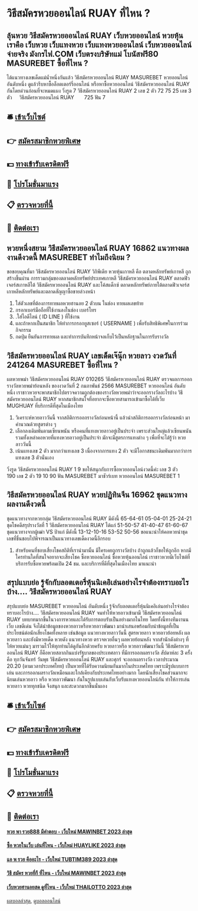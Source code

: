 # วิธีสมัครหวยออนไลน์ RUAY ที่ไหน ?
## ลุ้นหวย วิธีสมัครหวยออนไลน์ RUAY เว็บหวยออนไลน์ หวยหุ้น เราคือ เว็บหวย เว็บแทงหวย เว็บแทงหวยออนไลน์ เว็บหวย​ออนไลน์จ่ายจริง มังกรไฟ.COM เว็บตรงบริษัทแม่ โบนัสฟรี80 MASUREBET ซื้อที่ไหน ?
ได้แนวทางเลขเด็ดแม่น้ำหนึ่งกันแล้ว วิธีสมัครหวยออนไลน์ RUAY MASUREBET หวยออนไลน์ อันดับหนึ่ง ดูแล้วรีบหาซื้อล็อตเตอร์รี่ออนไลน์ หรือหาซื้อหวยออนไลน์ วิธีสมัครหวยออนไลน์ RUAY กันโดยด่วนก่อนที่จะหมดแผง
วิ่งรูด 7 วิธีสมัครหวยออนไลน์ RUAY 2
เลข 2 ตัว 72 75 25
เลข 3 ตัว     วิธีสมัครหวยออนไลน์ RUAY       725
ฟัน 7

## 🛎 [เข้าเว็บไซต์](https://bit.ly/3BG5bNw)
## 👉 [สมัครสมาชิกหวยพิเศษ](https://bit.ly/3BG5bNw)
## 💵 [ทางเข้ารับเครดิตฟรี](https://bit.ly/3C3mvgS)
## 👑 [โปรโมชั่นมาแรง](https://bit.ly/3C3mvgS)
## 📋 [ตรวจหวยที่นี้](https://bit.ly/3C3mvgS)
## 📱 [ติดต่อเรา](https://bit.ly/3C3mvgS)

## หวยหนึ่งสยาม วิธีสมัครหวยออนไลน์ RUAY 16862 แนวทางผลงานดีงวดนี้ MASUREBET ทำไมถึงนิยม ?
ขอขอบคุณที่มา วิธีสมัครหวยออนไลน์ RUAY วิกิพีเดีย
หวยหุ้นเกาหลี คือ ตลาดหลักทรัพย์เกาหลี ถูกสร้างขึ้นผ่าน การรวมกลุ่มของตลาดหลักทรัพย์ประเทศเกาหลี วิธีสมัครหวยออนไลน์ RUAY ตลาดฟิวเจอร์สเกาหลีใต้ วิธีสมัครหวยออนไลน์ RUAY และโค้สแด็กซ์ ตลาดหลักทรัพย์ภายใต้ตลาดฟิวเจอร์สเกาหลีหลักทรัพย์และตลาดสัญญาซื้อขายล่วงหน้า
1. ใส่ตัวเลขที่ต้องการทายผลหวยฮานอย 2 ตัวบน ในช่อง ทายผลเลขท้าย
2. กรอกเบอร์มือถือที่ใช้งานลงในช่อง เบอร์โทร
3. .ใส่ไอดีไลน์ ( ID LINE ) ที่ใช้งาน
4. และถ้าหากเป็นสมาชิก ให้ทำการกรอกยูสเซอร์ ( USERNAME ) เพื่อรับสิทธิพิเศษในการร่วมกิจกรรม
5. กดปุ่ม ยืนยันการทายผล และทำการบันทึกหน้าจอเก็บไว้เป็นหลักฐานในการรับรางวัล

## วิธีสมัครหวยออนไลน์ RUAY เลขเด็ดเจ๊นุ๊ก หวยลาว งวดวันที่ 241264 MASUREBET ซื้อที่ไหน ?
ผลหวยพม่า วิธีสมัครหวยออนไลน์ RUAY 010265 วิธีสมัครหวยออนไลน์ RUAY ตรวจผลการออกรางวัลหวยพม่าย้อนหลัง ของงวดวันที่ 2 กมภาพันธ์ 2566 MASUREBET หวยออนไลน์ อันดับหนึ่ง เราชาวหวยจะพาสมาชิกไปตรวจความถูกต้องของรางวัลหวยพม่าว่าจะออกรางวัลอะไรบ้าง วิธีสมัครหวยออนไลน์ RUAY หากสมาชิกสนใจที่อยากจะซื้อหวยสามารถเข้ามาซื้อได้ที่เว็บ MUGHUAY ที่บริการดีที่สุดในเมืองไทย
1. วิเคราะห์หวยลาววันนี้ จากสถิติการออกรางวัลก่อนหน้านี้ แล้วนำสถิติการออกรางวัลก่อนหน้า มาคำนวณด้วยสูตรต่าง ๆ
2. เลือกลงเดิมพันตามเซียนพนัน หรือคนที่แทงหวยลาวอยู่เป็นประจำ เพราะส่วนใหญ่แล้วเซียนพนัน รวมทั้งเหล่าคอหวยที่แทงหวยลาวอยู่เป็นประจำ มักจะมีสูตรการแทงต่าง ๆ เพื่อที่จะได้รู้ว่า หวยลาววันนี้
3. เน้นแทงเลข 2 ตัว มากกว่าแทงเลข 3 เนื่องจากการแทง 2 ตัว จะมีโอกาสชนะเดิมพันมากกว่าการแทงเลข 3 ตัวนั่นเอง

วิ่งรูด วิธีสมัครหวยออนไลน์ RUAY 1 9
ขอให้สนุกกับการซื้อหวยออนไลน์งวดนี้ค่ะ
เลข 3 ตัว         190
เลข 2 ตัว 19 10 90
ฟัน MASUREBET มาชัวร์เบท หวยออนไลน์ MASUREBET 1

## วิธีสมัครหวยออนไลน์ RUAY หวยปฏิทินจีน 16962 ชุดแนวทางผลงานดีงวดนี้
ชุดแนวทางจากหวยกลุ่ม วิธีสมัครหวยออนไลน์ RUAY มีดังนี้
65-64-61
05-04-01
25-24-21
ชุดโชคดีสรุปรางวัลที่ 1 วิธีสมัครหวยออนไลน์ RUAY ได้แก่
51-50-57
41-40-47
61-60-67
ชุดแนวทางจากผู้เฒ่า VS ป้าแก่ มีดังนี้
13-12-10-16
53-52
50-56
ขอแนะนำให้คอหวยนำชุดเลขที่ชื่นชอบไปพิจารณาเป็นแนวทางเลขเด็ดงวดนี้อีกรอบ
1. สำหรับคนที่ชอบเสี่ยงโชคสถิติที่เรานำมานั้น มีใครเคยถูกรางวัลบ้าง ถ้าถูกแล้วก็ขอให้ถูกอีก หากมีใครท่านใดที่สนใจอยากจะเสี่ยงโชค ซื้อหวยออนไลน์ ซื้อหวยหุ้นออนไลน์ เราชาวหวยมีเว็บไซต์ที่บริการรับซื้อหวยพร้อมเปิด 24 ชม. และบริการที่ดีที่สุดในเมืองไทย มาแนะนำ

## สรุปแบบย่อ รู้จักกับลอตเตอรี่หุ้นนิเคอิเล่นอย่างไรจำต้องทราบอะไรบ้าง…. วิธีสมัครหวยออนไลน์ RUAY
สรุปแบบย่อ MASUREBET หวยออนไลน์ อันดับหนึ่ง รู้จักกับลอตเตอรี่หุ้นนิเคอิเล่นอย่างไรจำต้องทราบอะไรบ้าง…. วิธีสมัครหวยออนไลน์ RUAY จนทำให้หวยลาวเข้ามามี วิธีสมัครหวยออนไลน์ RUAY บทบาทมากขึ้นในวงการหวยและได้รับการตอบรับเป็นอย่างมากในไทย โดยทั้งนี้ทางทีมงานนเว็บ เลขดีเด่น จึงได้นำข้อมูลของหวยลาวหรือหวยลาวพัฒนา มานำเสนอพร้อมกับนำข้อมูลที่เป็นประโยชน์ต่อนักเสี่ยงโชคทั้งหลาย เช่นข้อมูล แนวทางหวยลาววันนี้ สูตรหวยลาว หวยลาวย้อยหลัง ผลหวยลาว และยังมีหวยเด็ด หวยดัง แนวทางหวย ตรวจหวยอื่นๆ ผลหวยย้อนหลัง จากสำนักดังต่างๆ ที่ให้หวยแม่นๆ มารวมไว้ให้ทุกท่านได้ดูกันอีกด้วยครับ
หวยลาวหรือ หวยลาวพัฒนาวันนี้ วิธีสมัครหวยออนไลน์ RUAY ก็คือหวยสลากกินแบ่งรัฐบาลของประเทศลาว ที่มีการออกผลรางวัล สัปดาห์ละ 3 ครั้ง คือ ทุกวันจันทร์ วันพุธ วิธีสมัครหวยออนไลน์ RUAY และศุกร์ จะออกผลรางวัล เวลาประมาณ 20.20 (ตามเวลาประเทศไทย) เป็นหวยที่ได้รับความนิยมกันมากในประเทศไทย เพราะมีรูปแบบการเล่น และการออกผลรางวัลเหมือนและใกล้เคียงกับประเทศไทยอย่างมาก โดยนักเสี่ยงโชคส่วนมากจะนิยมเล่นหวยลาว หรือ หวยลาวพัฒนา กันในรูปแบบเล่นกับเว็บรับแทงหวยออนไลน์กัน ทำให้การเล่นหวยลาว หวยทุกชนิด จึงสนุก และสะดวกมากขึ้นนั่นเอง

## 🛎 [เข้าเว็บไซต์](https://bit.ly/3BG5bNw)
## 👉 [สมัครสมาชิกหวยพิเศษ](https://bit.ly/3BG5bNw)
## 💵 [ทางเข้ารับเครดิตฟรี](https://bit.ly/3C3mvgS)
## 👑 [โปรโมชั่นมาแรง](https://bit.ly/3C3mvgS)
## 📋 [ตรวจหวยที่นี้](https://bit.ly/3C3mvgS)
## 📱 [ติดต่อเรา](https://bit.ly/3C3mvgS)

#### [หวย พา รวย888 มีคำตอบ - เว็บใหม่ MAWINBET 2023 ล่าสุด](https://atom.io/themes/หวย%20พา%20รวย888%20มีคำตอบ%20-%20เว็บใหม่%20mawinbet%202023%20ล่าสุด)
#### [ซื้อ หวยในเว็บ เล่นที่ไหน - เว็บใหม่ HUAYLIKE 2023 ล่าสุด](https://atom.io/themes/ซื้อ%20หวยในเว็บ%20เล่นที่ไหน%20-%20เว็บใหม่%20huaylike%202023%20ล่าสุด)
#### [แอ พ รวย คืออะไร - เว็บใหม่ TUBTIM389 2023 ล่าสุด](https://atom.io/themes/แอ%20พ%20รวย%20คืออะไร%20-%20เว็บใหม่%20tubtim389%202023%20ล่าสุด)
#### [วิธี สมัคร หวยยี่กี ที่ไหน - เว็บใหม่ MAWINBET 2023 ล่าสุด](https://atom.io/themes/วิธี%20สมัคร%20หวยยี่กี%20ที่ไหน%20-%20เว็บใหม่%20mawinbet%202023%20ล่าสุด)
#### [เว็บหวยฮานอยสด ดูที่ไหน - เว็บใหม่ THAILOTTO 2023 ล่าสุด](https://atom.io/themes/เว็บหวยฮานอยสด%20ดูที่ไหน%20-%20เว็บใหม่%20thailotto%202023%20ล่าสุด)

[ผลบอลล่าสุด](https://siamsport.tv "ผลบอลล่าสุด"), [ดูบอลออนไลน์](https://siamsport.tv/ดูบอลสด "ดูบอลออนไลน์")